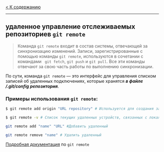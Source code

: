 [< К содержанию](./readme.md)
***
##  удаленное управление отслеживаемых репозиториев `git remote`

>Команда `git remote` входит в состав системы, отвечающей за синхронизацию изменений. Записи, зарегистрированные с помощью команды `git remote`, используются в сочетании с командами ` git fetch`, `git push` и `git pull`. Все эти команды отвечают за свою часть работы по выполнению синхронизации.

По сути, команда `git remote` — это интерфейс для управления списком записей об удаленных подключениях, которые хранятся ***в файле /.git/config репозитория***.

### Примеры использования `git remote`:

```bash
$ git remote add origin "URL repository" # Используется для создания записи о новом подключении к удаленному репозиторию

$ git remote -v # Список текущих удаленных устройств, связанных с локальным репозиторием

git remote add "name" "URL" #Добавить удаленный

git remote remove "name" # Удалить удаленный
```

[Подробная документация](https://git-scm.com/docs/git-remote) по `git remote`